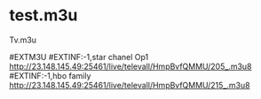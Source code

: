 # test.m3u
Tv.m3u

#EXTM3U
#EXTINF:-1,star chanel Op1
http://23.148.145.49:25461/live/televall/HmpBvfQMMU/205_.m3u8
#EXTINF:-1,hbo family 
http://23.148.145.49:25461/live/televall/HmpBvfQMMU/215_.m3u8





